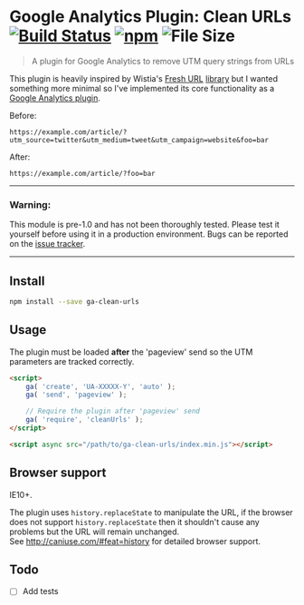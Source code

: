 # Google Analytics Plugin: Clean URLs [![Build Status](https://travis-ci.org/MethodGrab/ga-clean-urls.svg?branch=master)](https://travis-ci.org/MethodGrab/ga-clean-urls) [![npm](https://img.shields.io/npm/v/ga-clean-urls.svg)](https://www.npmjs.com/package/ga-clean-urls) ![File Size](http://img.badgesize.io/methodgrab/ga-clean-urls/master/index.min.js.svg?compression=gzip)
> A plugin for Google Analytics to remove UTM query strings from URLs


This plugin is heavily inspired by Wistia's [Fresh URL](https://wistia.com/blog/fresh-url) [library](https://github.com/wistia/fresh-url) but I wanted something more minimal so I've implemented its core functionality as a [Google Analytics plugin](https://developers.google.com/analytics/devguides/collection/analyticsjs/writing-plugins).

Before:
```
https://example.com/article/?utm_source=twitter&utm_medium=tweet&utm_campaign=website&foo=bar
```

After:
```
https://example.com/article/?foo=bar
```

---

### Warning:
This module is pre-1.0 and has not been thoroughly tested. Please test it yourself before using it in a production environment. Bugs can be reported on the [issue tracker](https://github.com/methodgrab/ga-clean-urls/issues).

---

## Install
```bash
npm install --save ga-clean-urls
```


## Usage
The plugin must be loaded **after** the 'pageview' send so the UTM parameters are tracked correctly.

```html
<script>
	ga( 'create', 'UA-XXXXX-Y', 'auto' );
	ga( 'send', 'pageview' );

	// Require the plugin after 'pageview' send
	ga( 'require', 'cleanUrls' );
</script>

<script async src="/path/to/ga-clean-urls/index.min.js"></script>
```


## Browser support
IE10+.  

The plugin uses `history.replaceState` to manipulate the URL, if the browser does not support `history.replaceState` then it shouldn't cause any problems but the URL will remain unchanged.  
See http://caniuse.com/#feat=history for detailed browser support.


## Todo
- [ ] Add tests
